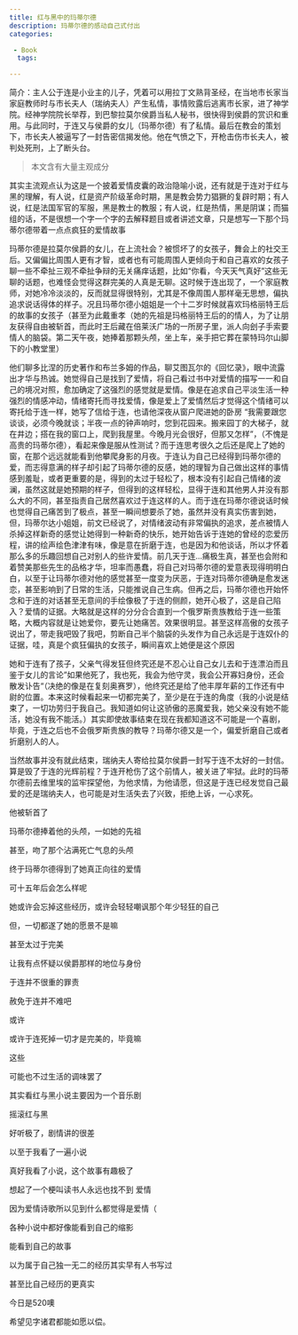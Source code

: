 ```yaml
---
title: 红与黑中的玛蒂尔德
description: 玛蒂尔德的感动自己式付出
categories:

 - Book
  tags: 

---
```


简介：主人公于连是小业主的儿子，凭着可以用拉丁文熟背圣经，在当地市长家当家庭教师时与市长夫人（瑞纳夫人）产生私情，事情败露后逃离市长家，进了神学院。经神学院院长举荐，到巴黎拉莫尔侯爵当私人秘书，很快得到侯爵的赏识和重用。与此同时，于连又与侯爵的女儿（玛蒂尔德）有了私情。最后在教会的策划下，市长夫人被逼写了一封告密信揭发他。他在气愤之下，开枪击伤市长夫人，被判处死刑，上了断头台。

> 本文含有大量主观成分

其实主流观点认为这是一个披着爱情皮囊的政治隐喻小说，还有就是于连对于红与黑的理解，有人说，红是资产阶级革命时期，黑是教会势力猖獗的复辟时期；有人说，红是法国军官的军服，黑是教士的教服；有人说，红是热情，黑是阴谋；而猫组的话，不是很想一个字一个字的去解释题目或者讲述文章，只是想写一下那个玛蒂尔德带着一点点疯狂的爱情故事

玛蒂尔德是拉莫尔侯爵的女儿，在上流社会？被惯坏了的女孩子，舞会上的社交王后。又偏偏比周围人更有才智，或者也有可能周围人更倾向于和自己喜欢的女孩子聊一些不牵扯三观不牵扯争辩的无关痛痒话题，比如“你看，今天天气真好”这些无聊的话题，也难怪会觉得这群完美的人真是无聊。这时候于连出现了，一个家庭教师，对她冷冷淡淡的，反而就显得很特别，尤其是不像周围人那样毫无思想，偏执追求说话得体的样子。况且玛蒂尔德小姐姐是一个十二岁时候就喜欢玛格丽特王后的故事的女孩子（甚至为此戴重孝（她的先祖是玛格丽特王后的的情人，为了让朋友获得自由被斩首，而此时王后藏在倍莱沃广场的一所房子里，派人向刽子手索要情人的脑袋。第二天午夜，她捧着那颗头颅，坐上车，亲手把它葬在蒙特玛尔山脚下的小教堂里）

他们聊多比涅的历史著作和布兰多姆的作品，聊艾图瓦尔的《回忆录》，眼中流露出才华与热诚。她觉得自己是找到了爱情，将自己看过书中对爱情的描写一一和自己的境况对照，愈加确定了这强烈的感觉就是爱情。像是在追求自己平淡生活一种强烈的情感冲动，情绪寄托而寻找爱情，像是爱上了爱情然后才觉得这个情绪可以寄托给于连一样，她写了信给于连，也请他深夜从窗户爬进她的卧房 “我需要跟您谈谈，必须今晚就谈；半夜一点的钟声响时，您到花园来。搬来园丁的大梯子，就在井边；搭在我的窗口上，爬到我屋里。今晚月光会很好，但那又怎样”，（不愧是高贵的玛蒂尔德），看起来像是服从性测试？而于连思考很久之后还是爬上了她的窗，在那个远远就能看到他攀爬身影的月夜。于连认为自己已经得到玛蒂尔德的爱，而志得意满的样子却引起了玛蒂尔德的反感，她的理智为自己做出这样的事情感到羞耻，或者更重要的是，得到的太过于轻松了，根本没有引起自己情绪的波澜，虽然这就是她预期的样子，但得到的这样轻松，显得于连和其他男人并没有那么大的不同，甚至指责自己居然喜欢过于连这样的人。而于连在玛蒂尔德说话时候也觉得自己痛苦到了极点，甚至一瞬间想要杀了她，虽然并没有真实伤害到她，但，玛蒂尔达小姐姐，前文已经说了，对情绪波动有非常偏执的追求，差点被情人杀掉这样新奇的感觉让她得到一种新奇的快乐，她开始告诉于连她的曾经的恋爱历程，讲的绘声绘色津津有味，像是意在折磨于连，也是因为和他谈话，所以才怀着那么多的乐趣回想自己对别人的些许爱情。前几天于连...痛极生真，甚至也会附和着赞美那些先生的品格才华，坦率而愚蠢，将自己对玛蒂尔德的爱意表现得明明白白，以至于让玛蒂尔德对他的感觉甚至一度变为厌恶，于连对玛蒂尔德确是愈发迷恋，甚至影响到了日常的生活，只能推说自己生病。但再之后，玛蒂尔德也开始怀念和于连的对话甚至无意间的手绘像极了于连的侧颜，她开心极了，这是自己陷入？爱情的证据。大略就是这样的分分合合直到一个俄罗斯贵族教给于连一些策略，大概内容就是让她爱你，要先让她痛苦。效果很明显。甚至这样高傲的女孩子说出了，带走我吧毁了我吧，剪断自己半个脑袋的头发作为自己永远是于连奴仆的证据，哇，真是个疯狂偏执的女孩子，瞬间喜欢上她便是这个原因

她和于连有了孩子，父亲气得发狂但终究还是不忍心让自己女儿去和于连漂泊而且鉴于女儿的言论”如果他死了，我也死，我会为他守灵，我会公开寡妇身份，还会散发讣告“（决绝的像是在复刻奥赛罗），他终究还是给了他丰厚年薪的工作还有中尉的位置。本来这时候看起来一切都完美了，至少是在于连的角度（我的小说是结束了，一切功劳归于我自己。我知道如何让这骄傲的恶魔爱我，她父亲没有她不能活，她没有我不能活。）其实即使故事结束在现在我都知道这不可能是一个喜剧，毕竟，于连之后也不会俄罗斯贵族的教导？玛蒂尔德又是一个，偏爱折磨自己或者折磨别人的人。

当然故事并没有就此结束，瑞纳夫人寄给拉莫尔侯爵一封写于连不太好的一封信。算是毁了于连的光辉前程？于连开枪伤了这个前情人，被关进了牢狱。此时的玛蒂尔德前去维里埃的监牢探望他，为他求情，为他请愿，但这是于连已经发觉自己最爱的还是瑞纳夫人，也可能是对生活失去了兴致，拒绝上诉，一心求死。

他被斩首了

玛蒂尔德捧着他的头颅，一如她的先祖

甚至，吻了那个沾满死亡气息的头颅

终于玛蒂尔德得到了她真正向往的爱情

可十五年后会怎么样呢

她或许会忘掉这些经历，或许会轻轻嘲讽那个年少轻狂的自己

但，一切都遂了她的愿景不是嘛

甚至太过于完美

让我有点怀疑以侯爵那样的地位与身份

于连并不很重的罪责

赦免于连并不难吧

或许

或许于连死掉一切才是完美的，毕竟嘛

这些

可能也不过生活的调味罢了

其实看红与黑小说主要因为一个音乐剧

摇滚红与黑

好听极了，剧情讲的很差

以至于我看了一遍小说

真好我看了小说，这个故事有趣极了

想起了一个梗叫读书人永远也找不到 爱情

因为爱情诗歌所以见到什么都觉得是爱情（

各种小说中都好像能看到自己的缩影

能看到自己的故事

以为属于自己独一无二的经历其实早有人书写过

甚至比自己经历的更真实

今日是520噢

希望见字诸君都能如愿以偿。























